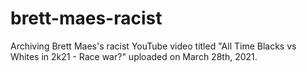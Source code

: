 # brett-maes-racist
Archiving Brett Maes's racist YouTube video titled "All Time Blacks vs Whites in 2k21 - Race war?" uploaded on March 28th, 2021.
